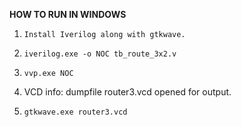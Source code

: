 
**HOW TO RUN IN WINDOWS**

 1. 	Install Iverilog along with gtkwave. 
 2. 	iverilog.exe -o NOC tb_route_3x2.v
 3. 	vvp.exe NOC
 4.   VCD info: dumpfile router3.vcd opened for output.
 5. 	gtkwave.exe router3.vcd
